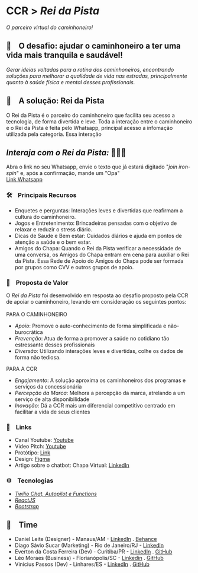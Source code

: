 # CCR > *Rei da Pista*

*O parceiro virtual do caminhoneiro!*

## 🚛&nbsp;&nbsp;&nbsp; O desafio: ajudar o caminhoneiro a ter uma vida mais tranquila e saudável!
*Gerar ideias voltadas para a rotina dos caminhoneiros, encontrando soluções para melhorar a qualidade de vida nas estradas, principalmente quanto à saúde física e mental desses profissionais.*

## 🤖&nbsp;&nbsp;&nbsp; A solução: Rei da Pista
O Rei da Pista é o parceiro do caminhoneiro que facilita seu acesso a tecnologia, de forma divertida e leve. Toda a interação entre o caminhoneiro e o Rei da Pista é feita pelo Whatsapp, principal acesso a infomação utilizada pela categoria. Essa interação

## *Interaja com o Rei da Pista:* 🦾🦾🦾
Abra o link no seu Whatsapp, envie o texto que já estará digitado "*join iron-spin*" e, após a confirmação, mande um "Opa"<br /> [Link Whatsapp](https://api.whatsapp.com/send?phone=14155238886&text=join%20iron-spin)

### 🛠&nbsp;&nbsp;&nbsp; Principais Recursos
- Enquetes e perguntas: Interações leves e divertidas que reafirmam a cultura do caminhoneiro.
- Jogos e Entretenimento: Brincadeiras pensadas com o objetivo de relaxar e reduzir o stress diário.
- Dicas de Saude e Bem estar: Cuidados diários e ajuda em pontos de atenção a saúde e o bem estar.
- Amigos do Chapa: Quando o Rei da Pista verificar a necessidade de uma conversa, os Amigos do Chapa entram em cena para auxiliar o Rei da Pista. Essa Rede de Apoio do Amigos do Chapa pode ser formada por grupos como CVV e outros grupos de apoio.

### 🤝&nbsp;&nbsp;&nbsp; Proposta de Valor
O *Rei da Pista* foi desenvolvido em resposta ao desafio proposto pela CCR de apoiar o caminhoneiro, levando em consideração os seguintes pontos:<br /><br />
PARA O CAMINHONEIRO
- *Apoio*: Promove o auto-conhecimento de forma simplificada e não-burocrática
- *Prevenção*: Atua de forma a promover a saúde no cotidiano tão estressante desses profissionais
- *Diversão*: Utilizando interações leves e divertidas, colhe os dados de forma não tediosa.
 
 PARA A CCR
- *Engajamento*: A solução aproxima os caminhoneiros dos programas e serviços da concessionária
- *Percepção da Marca*: Melhora a percepção da marca, atrelando a um serviço de alta disponibilidade
- *Inovação*: Dá a CCR mais um diferencial competitivo centrado em facilitar a vida de seus clientes
 
 ### 🔗&nbsp;&nbsp;&nbsp; Links
- Canal Youtube: [Youtube](https://www.youtube.com/channel/UCpzXBzS7U2Ueo3kW17engkw)
- Video Pitch: [Youtube](https://www.youtube.com/watch?v=9q7EkvrvylQ)
- Protótipo: [Link](https://reidapista.vercel.app)
- Design: [Figma](https://www.figma.com/proto/dkR58hm1XOPw6cpKqVpBJa/Chapa-virtual?node-id=99%3A3)
- Artigo sobre o chatbot: Chapa Virtual: [LinkedIn](https://www.linkedin.com/pulse/chapa-virtual-melhorando-o-acesso-do-caminhoneiro-%25C3%25A0-vinicius-passos	)
 
 ### ⚙&nbsp;&nbsp;&nbsp; Tecnologias
- *[Twilio Chat, Autopilot e Functions](https://www.twilio.com/)* 
- *[ReactJS](https://reactjs.org/)* 
- *[Bootstrap](https://getbootstrap.com/)* 
 
 ## 💪&nbsp;&nbsp;&nbsp; Time
- Daniel Leite (Designer) - Manaus/AM - [LinkedIn](https://www.linkedin.com/in/daniel-leite-aa17b843/) . [Behance](https://www.behance.net/danielrodrigo)
- Diago Sávio Sucar (Marketing) - Rio de Janeiro/RJ - [LinkedIn](https://www.linkedin.com/in/diagosucar/)
- Everton da Costa Ferreira (Dev) - Curitiba/PR - [LinkedIn](https://www.linkedin.com/in/evertonferreira96/) . [GitHub](https://github.com/evertonferreira96)
- Léo Moraes (Business) - Florianópolis/SC - [Linkedin](https://www.linkedin.com/in/leohmoraes/) . [GitHub](https://github.com/leohmoraes)
- Vinícius Passos (Dev) - Linhares/ES - [LinkedIn](https://www.linkedin.com/in/vtpa/) . [GitHub](https://github.com/vtpa)
